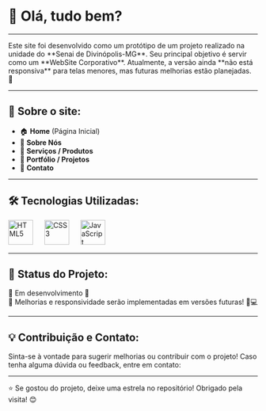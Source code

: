 <h1 align="left">👋 Olá, tudo bem?</h1>

---

<p align="left">Este site foi desenvolvido como um protótipo de um projeto realizado na unidade do **Senai de Divinópolis-MG**. Seu principal objetivo é servir como um **WebSite Corporativo**. Atualmente, a versão ainda **não está responsiva** para telas menores, mas futuras melhorias estão planejadas. 🚀</p>

---

<h2 align="left">📌 Sobre o site:</h2>

<ul align="left">
  <li>🏠 <b>Home</b> (Página Inicial)</li>
  <li>📖 <b>Sobre Nós</b></li>
  <li>🎯 <b>Serviços / Produtos</b></li>
  <li>🎲 <b>Portfólio / Projetos</b></li>
  <li>📩 <b>Contato</b></li>
</ul>

---

<h2 align="left">🛠️ Tecnologias Utilizadas:</h2>

<div align="left">
  <img src="https://cdn.jsdelivr.net/gh/devicons/devicon/icons/html5/html5-original.svg" height="50" alt="HTML5" title="HTML5" />
  <img width="15" />
  <img src="https://cdn.jsdelivr.net/gh/devicons/devicon/icons/css3/css3-original.svg" height="50" alt="CSS3" title="CSS3" />
  <img width="15" />
  <img src="https://cdn.jsdelivr.net/gh/devicons/devicon/icons/javascript/javascript-original.svg" height="50" alt="JavaScript" title="JavaScript" />
</div>

---

<h2 align="left">📢 Status do Projeto:</h2>

<p align="left">🔹 Em desenvolvimento 🚧<br>🔹 Melhorias e responsividade serão implementadas em versões futuras! 📱💻</p>

---

<h2 align="left">💡 Contribuição e Contato:</h2>

<p align="left">Sinta-se à vontade para sugerir melhorias ou contribuir com o projeto! Caso tenha alguma dúvida ou feedback, entre em contato:</p>

---

⭐ Se gostou do projeto, deixe uma estrela no repositório! Obrigado pela visita! 😊
